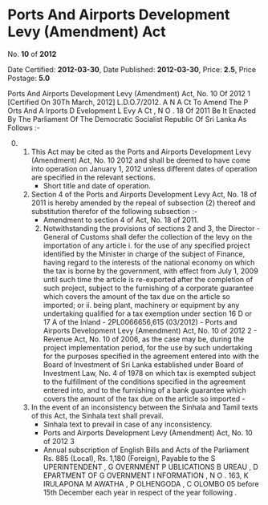 # Ports  And  Airports  Development Levy (Amendment) Act

No. **10** of **2012**

Date Certified: **2012-03-30**, Date Published: **2012-03-30**, Price: **2.5**, Price Postage: **5.0**

Ports And Airports Development Levy (Amendment) Act, No. 10 Of 2012 1
[Certified On 30Th March, 2012]
L.D.O.7/2012.
A N  A Ct   To   Amend   The  P Orts   And  A Irports  D Evelopment  L Evy A Ct , N O . 18  Of  2011
Be It Enacted By The Parliament Of The Democratic Socialist Republic Of Sri Lanka As Follows :-

0. 
    1. This Act may be cited as the Ports and Airports Development Levy (Amendment)  Act, No. 10 2012 and shall be deemed to have come into operation on January 1, 2012 unless different dates of operation  are specified in the relevant sections.
        - Short title and date of operation.
    2. Section 4 of the Ports and Airports Development Levy Act, No. 18 of 2011 is hereby amended by the repeal of subsection (2) thereof and substitution therefor of the following subsection :-
        - Amendment to section 4 of Act, No. 18 of 2011.
        2. Notwithstanding the provisions of sections 2 and 3, the Director -  General  of Customs shall defer the collection of the levy on the importation of any article
            i. for the use of any specified project identified by the Minister in charge of the subject of Finance, having regard to the interests of the national economy on which the tax is borne by the government, with effect from July 1, 2009 until such time the article is re-exported after the completion of such project, subject to the furnishing of a corporate guarantee which covers the amount of the tax due on the article so imported; or
                ii. being plant, machinery  or equipment by any undertaking qualified for a tax exemption under section 16 D  or 17 A   of the Inland
                    - 2PL0066656,615 (03/2012)
                    - Ports and Airports Development Levy (Amendment) Act, No. 10 of 2012 2
                    - Revenue  Act, No. 10 of 2006, as the case may be, during the project  implementation period, for the use by such undertaking for the purposes specified  in the agreement entered into with the Board of Investment of Sri Lanka established under Board of Investment Law, No. 4 of 1978 on which  tax is exempted subject to the  fulfillment  of the conditions specified  in the agreement entered into, and to the furnishing of a bank guarantee which covers the amount of the tax due on the article so imported
                    - 
    3. In the event of an inconsistency between the Sinhala and Tamil texts of this Act, the  Sinhala text shall prevail.
        - Sinhala text to prevail  in case of any inconsistency.
        - Ports and Airports Development Levy (Amendment) Act, No. 10 of 2012 3
        - Annual subscription of English Bills and Acts of the Parliament Rs. 885 (Local), Rs. 1,180 (Foreign), Payable to the S UPERINTENDENT , G OVERNMENT  P UBLICATIONS  B UREAU , D EPARTMENT   OF G OVERNMENT  I NFORMATION , N O . 163, K IRULAPONA  M AWATHA , P OLHENGODA , C OLOMBO  05 before 15th December each year in respect of the year following .